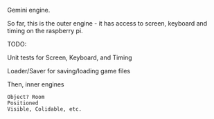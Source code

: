 Gemini engine.

So far, this is the outer engine - it has access to screen, keyboard and timing on the raspberry pi.

TODO:

Unit tests for Screen, Keyboard, and Timing

Loader/Saver for saving/loading game files

Then, inner engines

	Object? Room
	Positioned
	Visible, Colidable, etc.
